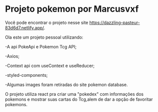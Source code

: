 # Projeto pokemon por Marcusvxf
Você pode encontrar o projeto nesse site https://dazzling-pasteur-83d6d7.netlify.app/.

Ola este um projeto pessoal utilizando:

-A api PokeApi e Pokemon Tcg API;

-Axios;

-Context api com useContext e useReducer;

-styled-components;

-Algumas images foram retiradas do site pokemon database.


O projeto utiliza react pra criar uma "pokedex" com informações dos pokemons e mostrar suas cartas do Tcg,alem de dar a opção de favoritar pokemons.
